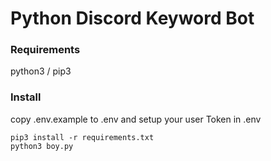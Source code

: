# Python Discord Keyword Bot

### Requirements
python3 / pip3

### Install
copy .env.example to .env and setup your user Token in .env  


    pip3 install -r requirements.txt
    python3 boy.py


